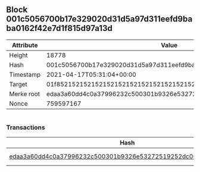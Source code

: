 ## Block 001c5056700b17e329020d31d5a97d311eefd9baba0162f42e7d1f815d97a13d

Attribute | Value
--- | ---
Height | 18778
Hash | 001c5056700b17e329020d31d5a97d311eefd9baba0162f42e7d1f815d97a13d
Timestamp | 2021-04-17T05:31:04+00:00
Target | 01f8521521521521521521521521521521521521521521521521521521521521
Merke root | edaa3a60dd4c0a37996232c500301b9326e53272519252dc06aaeb7f316554fe
Nonce | 759597167

```

```

### Transactions

Hash | Amount
--- | ---
[edaa3a60dd4c0a37996232c500301b9326e53272519252dc06aaeb7f316554fe](edaa3a60dd4c0a37996232c500301b9326e53272519252dc06aaeb7f316554fe.md) | 10.00000000 SKEPTI 

